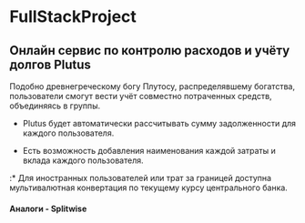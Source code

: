 # FullStackProject

## Онлайн сервис по контролю расходов и учёту долгов Plutus

Подобно древнегреческому богу Плутосу, распределявшему богатства, 
пользователи смогут вести учёт совместно потраченных средств, объединяясь в группы.

* Plutus будет автоматически рассчитывать сумму задолженности для каждого пользователя.

* Есть возможность добавления наименования каждой затраты и вклада каждого пользователя.

:* Для иностранных пользователей или трат за границей доступна мультивалютная конвертация по 
текущему курсу центрального банка.


#### Аналоги - Splitwise
